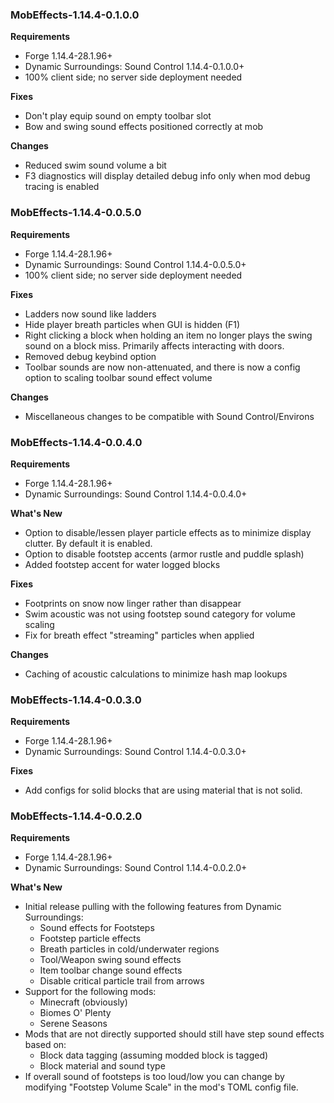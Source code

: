 ### MobEffects-1.14.4-0.1.0.0
**Requirements**
* Forge 1.14.4-28.1.96+
* Dynamic Surroundings: Sound Control 1.14.4-0.1.0.0+
* 100% client side; no server side deployment needed

**Fixes**
* Don't play equip sound on empty toolbar slot
* Bow and swing sound effects positioned correctly at mob

**Changes**
* Reduced swim sound volume a bit
* F3 diagnostics will display detailed debug info only when mod debug tracing is enabled

### MobEffects-1.14.4-0.0.5.0
**Requirements**
* Forge 1.14.4-28.1.96+
* Dynamic Surroundings: Sound Control 1.14.4-0.0.5.0+
* 100% client side; no server side deployment needed

**Fixes**
* Ladders now sound like ladders
* Hide player breath particles when GUI is hidden (F1)
* Right clicking a block when holding an item no longer plays the swing sound on a block miss.  Primarily affects interacting with doors.
* Removed debug keybind option
* Toolbar sounds are now non-attenuated, and there is now a config option to scaling toolbar sound effect volume

**Changes**
* Miscellaneous changes to be compatible with Sound Control/Environs

### MobEffects-1.14.4-0.0.4.0
**Requirements**
* Forge 1.14.4-28.1.96+
* Dynamic Surroundings: Sound Control 1.14.4-0.0.4.0+

**What's New**
* Option to disable/lessen player particle effects as to minimize display clutter.  By default it is enabled.
* Option to disable footstep accents (armor rustle and puddle splash)
* Added footstep accent for water logged blocks

**Fixes**
* Footprints on snow now linger rather than disappear
* Swim acoustic was not using footstep sound category for volume scaling
* Fix for breath effect "streaming" particles when applied

**Changes**
* Caching of acoustic calculations to minimize hash map lookups

### MobEffects-1.14.4-0.0.3.0
**Requirements**
* Forge 1.14.4-28.1.96+
* Dynamic Surroundings: Sound Control 1.14.4-0.0.3.0+

**Fixes**
* Add configs for solid blocks that are using material that is not solid.

### MobEffects-1.14.4-0.0.2.0
**Requirements**
* Forge 1.14.4-28.1.96+
* Dynamic Surroundings: Sound Control 1.14.4-0.0.2.0+

**What's New**
* Initial release pulling with the following features from Dynamic Surroundings:
  * Sound effects for Footsteps
  * Footstep particle effects
  * Breath particles in cold/underwater regions
  * Tool/Weapon swing sound effects
  * Item toolbar change sound effects
  * Disable critical particle trail from arrows
* Support for the following mods:
  * Minecraft (obviously)
  * Biomes O' Plenty
  * Serene Seasons
* Mods that are not directly supported should still have step sound effects based on:
  * Block data tagging (assuming modded block is tagged)
  * Block material and sound type
* If overall sound of footsteps is too loud/low you can change by modifying "Footstep Volume Scale" in the mod's TOML config file.
